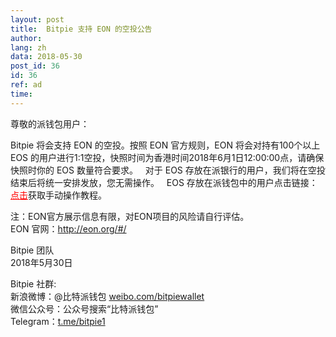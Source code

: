 ```yaml
---
layout: post
title:  Bitpie 支持 EON 的空投公告
author: 
lang: zh
data: 2018-05-30
post_id: 36
id: 36
ref: ad
time: 
---
```




尊敬的派钱包用户：


Bitpie 将会支持 EON 的空投。按照 EON 官方规则，EON 将会对持有100个以上 EOS 的用户进行1:1空投，快照时间为香港时间2018年6月1日12:00:00点，请确保快照时你的 EOS 数量符合要求。
 
对于 EOS 存放在派银行的用户，我们将在空投结束后将统一安排发放，您无需操作。
 
EOS 存放在派钱包中的用户点击链接：<a href="http://docs.bitpie.com/zh_CN/latest/commonContract/index.html#eon-claim" style="color:red" target="_blank">点击</a>获取手动操作教程。


注：EON官方展示信息有限，对EON项目的风险请自行评估。<br/>
EON 官网：<a href="http://eon.org/#/" target="_blank" style="color:red">http://eon.org/#/</a>


Bitpie 团队<br/>
2018年5月30日


Bitpie 社群:<br/>
新浪微博：@比特派钱包 <a href="https://weibo.com/bitpiewallet" target="_blank">weibo.com/bitpiewallet</a><br/>
微信公众号：公众号搜索“比特派钱包”<br/>
Telegram：<a href="https://t.me/bitpie1" target="_blank">t.me/bitpie1</a>